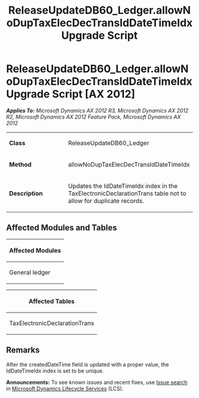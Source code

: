 ﻿---
title: ReleaseUpdateDB60_Ledger.allowNoDupTaxElecDecTransIdDateTimeIdx Upgrade Script
TOCTitle: ReleaseUpdateDB60_Ledger.allowNoDupTaxElecDecTransIdDateTimeIdx Upgrade Script
ms:assetid: ea0848d8-2d78-e795-5d7d-9fefc345314e
ms:mtpsurl: https://msdn.microsoft.com/en-us/library/JJ719879(v=AX.60)
ms:contentKeyID: 49711952
ms.date: 05/18/2015
mtps_version: v=AX.60
---

# ReleaseUpdateDB60\_Ledger.allowNoDupTaxElecDecTransIdDateTimeIdx Upgrade Script [AX 2012]


_**Applies To:** Microsoft Dynamics AX 2012 R3, Microsoft Dynamics AX 2012 R2, Microsoft Dynamics AX 2012 Feature Pack, Microsoft Dynamics AX 2012_

<table>
<colgroup>
<col style="width: 50%" />
<col style="width: 50%" />
</colgroup>
<tbody>
<tr class="odd">
<td><p><strong>Class</strong></p></td>
<td><p>ReleaseUpdateDB60_Ledger</p></td>
</tr>
<tr class="even">
<td><p><strong>Method</strong></p></td>
<td><p>allowNoDupTaxElecDecTransIdDateTimeIdx</p></td>
</tr>
<tr class="odd">
<td><p><strong>Description</strong></p></td>
<td><p>Updates the IdDateTimeIdx index in the TaxElectronicDeclarationTrans table not to allow for duplicate records.</p></td>
</tr>
</tbody>
</table>


## Affected Modules and Tables

<table>
<colgroup>
<col style="width: 100%" />
</colgroup>
<thead>
<tr class="header">
<th><p>Affected Modules</p></th>
</tr>
</thead>
<tbody>
<tr class="odd">
<td><p>General ledger</p></td>
</tr>
</tbody>
</table>


<table>
<colgroup>
<col style="width: 100%" />
</colgroup>
<thead>
<tr class="header">
<th><p>Affected Tables</p></th>
</tr>
</thead>
<tbody>
<tr class="odd">
<td><p>TaxElectronicDeclarationTrans</p></td>
</tr>
</tbody>
</table>


## Remarks

After the createdDateTime field is updated with a proper value, the IdDateTimeIdx index is set to be unique.

  
**Announcements:** To see known issues and recent fixes, use [Issue search](http://go.microsoft.com/fwlink/?linkid=389258) in [Microsoft Dynamics Lifecycle Services](http://go.microsoft.com/fwlink/?linkid=306505) (LCS).

